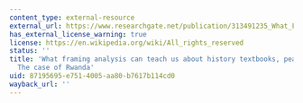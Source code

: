 ```yaml
---
content_type: external-resource
external_url: https://www.researchgate.net/publication/313491235_What_Framing_Analysis_Can_Teach_Us_about_History_Textbooks_Peace_and_Conflict
has_external_license_warning: true
license: https://en.wikipedia.org/wiki/All_rights_reserved
status: ''
title: 'What framing analysis can teach us about history textbooks, peace, and conflict:
  The case of Rwanda'
uid: 87195695-e751-4005-aa80-b7617b114cd0
wayback_url: ''
---
```

